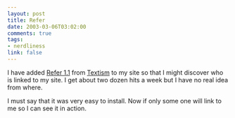 ```yaml
--- 
layout: post
title: Refer
date: 2003-03-06T03:02:00
comments: true
tags:
- nerdliness
link: false
---
```

I have added <a href="http://www.textism.com/tools/refer/" target="_blank">Refer 1.1</a> from <a href="http://www.textism.com/" target="_blank">Textism</a> to my site so that I might discover who is linked to my site. I get about two dozen hits a week but I have no real idea from where.

I must say that it was very easy to install. Now if only some one will link to me so I can see it in action.
